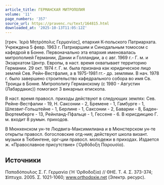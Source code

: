 ```yaml
---
article_title: ГЕРМАНСКАЯ МИТРОПОЛИЯ
volume: '11'
page_numbers: '357'
source_url: https://pravenc.ru/text/164815.html
downloaded_at: '2025-10-13T11:05:12Z'
---
```


[греч. ῾Ιερὰ Μητρόπολις Γερμανίας], епархия К-польского Патриархата. Учреждена 5 февр. 1963 г. Патриаршим и Синодальным томосом с кафедрой в Бонне. Первоначально эта епархия именовалась митрополией Германии, Дании и Голландии, а с авг. 1969 г.- Г. м. и Экзархатом Центр. Европы, в наст. время охватывает территорию Германии. 29 окт. 1974 г. Г. м. была признана как юридическое лицо землей Сев. Рейн-Вестфалия, а в 1975-1981 гг.- др. землями. В нач. 1978 г. было завершено строительство кафедрального собора во имя Св. Троицы в Бонне. Митрополиту Германскому (с 1980 - Августин (Лабардакис)) помогают 3 викарных епископа.

В наст. время правосл. приходы действуют в следующих землях: Сев. Рейне-Вестфалии - 19, Н. Саксонии - 2, Бремене - 1, Гамбурге - 1, Шлезвиг-Гольштейне - 1, Берлине - 1, Саксонии - 2, Баварии - 8, Баден-Вюртемберге - 13, Рейнланд-Пфальце - 1, Гессене - 6. В юрисдикцию Г. м. входит 8 румын. приходов.

В Мюнхенском ун-те Людвига-Максимилиана и в Мюнстерском ун-те открыты правосл. богословские отд-ния; действуют школа визант. музыки в Тюбингене, орг-ции правосл. молодежи в приходах. Издается ж. «Православное присутствие» (᾿Ορθόδοξη Παρουσία).

## Источники

Παπαδόπουλος Σ. Γ. Γερμανία (῾Η ᾿Ορθοδοξία) // ΘΗΕ. T. 4. Σ. 373-374; Ϫίπτυχα. 2005. Σ. 1021-1060; www.orthodoxie.net (Электр. ресурс).
